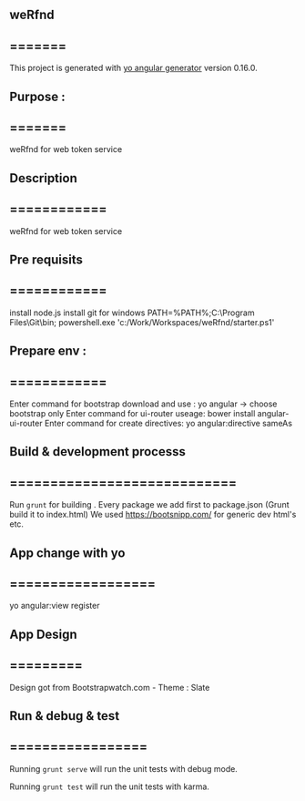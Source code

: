 ## weRfnd
## =======

This project is generated with [yo angular generator](https://github.com/yeoman/generator-angular)
version 0.16.0.

## Purpose :
## =======

weRfnd for web token service 

## Description
## ============

weRfnd for web token service 

## Pre requisits
## ============
install node.js 
install git for windows
PATH=%PATH%;C:\Program Files\Git\bin;
powershell.exe 'c:/Work/Workspaces/weRfnd/starter.ps1'

## Prepare env :
## ============

Enter command for bootstrap download and use : yo angular -> choose bootstrap only
Enter command for ui-router useage: bower install angular-ui-router
Enter command for create directives: yo angular:directive sameAs

## Build & development processs
## ============================

Run `grunt` for building .
Every package we add first to package.json (Grunt build it to index.html)
We used https://bootsnipp.com/ for generic dev html's etc.

## App change with yo 
## ==================

yo angular:view register

## App Design 
## =========

Design got from Bootstrapwatch.com - Theme : Slate

## Run & debug & test
## =================

Running `grunt serve` will run the unit tests with debug mode.

Running `grunt test` will run the unit tests with karma.
